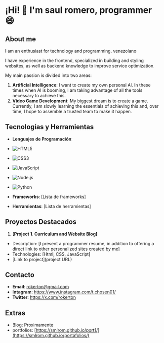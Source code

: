 # ¡Hi! 👋 I'm saul romero, programmer :smile:

## About me
I am an enthusiast for technology and programming. 
venezolano

I have experience in the frontend, specialized in building and styling websites, as well as backend knowledge to improve service optimization.

My main passion is divided into two areas:

1. **Artificial Intelligence**: I want to create my own personal AI. In these times when AI is booming, I am taking advantage of all the tools necessary to achieve this.
2. **Video Game Development**: My biggest dream is to create a game. Currently, I am slowly learning the essentials of achieving this and, over time, I hope to assemble a trusted team to make it happen.

## Tecnologías y Herramientas
- **Lenguajes de Programación**:
- ![HTML5](https://img.shields.io/badge/HTML5-E34F26?style=for-the-badge&logo=html5&logoColor=white)
- ![CSS3](https://img.shields.io/badge/CSS3-1572B6?style=for-the-badge&logo=css3&logoColor=white)
- ![JavaScript](https://img.shields.io/badge/JavaScript-F7DF1E?style=for-the-badge&logo=javascript&logoColor=black)
- ![Node.js](https://img.shields.io/badge/Node.js-339933?style=for-the-badge&logo=nodedotjs&logoColor=white)
- ![Python](https://img.shields.io/badge/Python-3776AB?style=for-the-badge&logo=python&logoColor=white)

- **Frameworks**: [Lista de frameworks]
- **Herramientas**: [Lista de herramientas]

## Proyectos Destacados
1. **[Project 1. Curriculum and Website Blog]**
 - Description: [I present a programmer resume, in addition to offering a direct link to other personalized sites created by me]
 - Technologies: [Html, CSS, JavaScript]
 - [Link to project](project URL)

## Contacto
- **Email**: rokerton@gmail.com
- **Intagram**: https://www.instagram.com/t.chosen01/
- **Twitter**: https://x.com/rokerton

## Extras
- Blog: Proximamente
- portfolios: [https://smlrom.github.io/port1/](https://smlrom.github.io/portafolios/)
